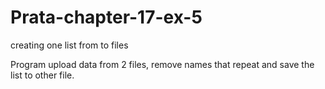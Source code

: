 # Prata-chapter-17-ex-5
creating one list from to files

Program upload data from 2 files, remove names that repeat and save the list to other file.
